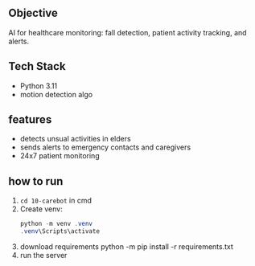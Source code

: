 ## Objective ##
AI for healthcare monitoring: fall detection, patient activity tracking, and alerts.

## Tech Stack ##
- Python 3.11
- motion detection algo

## features ##
- detects unsual activities in elders
- sends alerts to emergency contacts and caregivers
- 24x7 patient monitoring

## how to run ## 
1. `cd 10-carebot` in cmd 
2. Create venv:
   ```powershell
   python -m venv .venv
   .venv\Scripts\activate
3. download requirements
   python -m pip install -r requirements.txt
4. run the server
